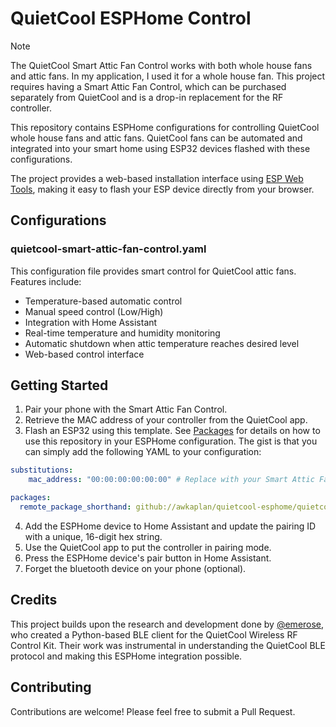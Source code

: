 # QuietCool ESPHome Control

> [!NOTE]
> The QuietCool Smart Attic Fan Control works with both whole house fans and attic fans.  In my application, I used it for a whole house fan.  This project requires having a Smart Attic Fan Control, which can be purchased separately from QuietCool and is a drop-in replacement for the RF controller.

This repository contains ESPHome configurations for controlling QuietCool whole house fans and attic fans. QuietCool fans can be automated and integrated into your smart home using ESP32 devices flashed with these configurations.

The project provides a web-based installation interface using [ESP Web Tools](https://esphome.github.io/esp-web-tools/), making it easy to flash your ESP device directly from your browser.

## Configurations

### quietcool-smart-attic-fan-control.yaml

This configuration file provides smart control for QuietCool attic fans. Features include:

- Temperature-based automatic control
- Manual speed control (Low/High)
- Integration with Home Assistant
- Real-time temperature and humidity monitoring
- Automatic shutdown when attic temperature reaches desired level
- Web-based control interface

## Getting Started

1.  Pair your phone with the Smart Attic Fan Control.
2.  Retrieve the MAC address of your controller from the QuietCool app.
3.  Flash an ESP32 using this template.  See [Packages](https://next.esphome.io/components/packages) for details on how to use this repository in your ESPHome configuration.  The gist is that you can simply add the following YAML to your configuration:

``` yaml
substitutions:
    mac_address: "00:00:00:00:00:00" # Replace with your Smart Attic Fan Control's MAC address

packages:
  remote_package_shorthand: github://awkaplan/quietcool-esphome/quietcool-smart-attic-fan-control.yaml@main
```

4.  Add the ESPHome device to Home Assistant and update the pairing ID with a unique, 16-digit hex string.
5.  Use the QuietCool app to put the controller in pairing mode.
6.  Press the ESPHome device's pair button in Home Assistant.
7.  Forget the bluetooth device on your phone (optional).

## Credits

This project builds upon the research and development done by [@emerose](https://github.com/emerose/quietcool), who created a Python-based BLE client for the QuietCool Wireless RF Control Kit. Their work was instrumental in understanding the QuietCool BLE protocol and making this ESPHome integration possible.

## Contributing

Contributions are welcome! Please feel free to submit a Pull Request.

